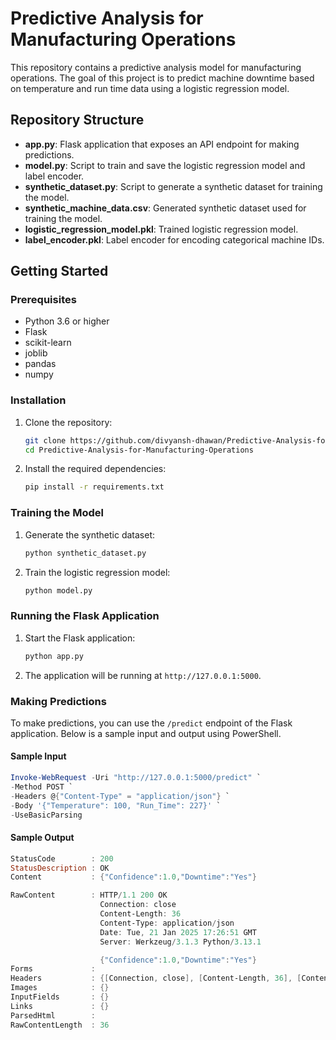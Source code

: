 # Predictive Analysis for Manufacturing Operations

This repository contains a predictive analysis model for manufacturing operations. The goal of this project is to predict machine downtime based on temperature and run time data using a logistic regression model.

## Repository Structure

- **app.py**: Flask application that exposes an API endpoint for making predictions.
- **model.py**: Script to train and save the logistic regression model and label encoder.
- **synthetic_dataset.py**: Script to generate a synthetic dataset for training the model.
- **synthetic_machine_data.csv**: Generated synthetic dataset used for training the model.
- **logistic_regression_model.pkl**: Trained logistic regression model.
- **label_encoder.pkl**: Label encoder for encoding categorical machine IDs.

## Getting Started

### Prerequisites

- Python 3.6 or higher
- Flask
- scikit-learn
- joblib
- pandas
- numpy

### Installation

1. Clone the repository:
    ```bash
    git clone https://github.com/divyansh-dhawan/Predictive-Analysis-for-Manufacturing-Operations.git
    cd Predictive-Analysis-for-Manufacturing-Operations
    ```

2. Install the required dependencies:
    ```bash
    pip install -r requirements.txt
    ```

### Training the Model

1. Generate the synthetic dataset:
    ```bash
    python synthetic_dataset.py
    ```

2. Train the logistic regression model:
    ```bash
    python model.py
    ```

### Running the Flask Application

1. Start the Flask application:
    ```bash
    python app.py
    ```

2. The application will be running at `http://127.0.0.1:5000`.

### Making Predictions

To make predictions, you can use the `/predict` endpoint of the Flask application. Below is a sample input and output using PowerShell.

#### Sample Input

```powershell
Invoke-WebRequest -Uri "http://127.0.0.1:5000/predict" `
-Method POST `
-Headers @{"Content-Type" = "application/json"} `
-Body '{"Temperature": 100, "Run_Time": 227}' `
-UseBasicParsing
```

#### Sample Output

```powershell
StatusCode        : 200
StatusDescription : OK
Content           : {"Confidence":1.0,"Downtime":"Yes"}

RawContent        : HTTP/1.1 200 OK
                    Connection: close
                    Content-Length: 36
                    Content-Type: application/json
                    Date: Tue, 21 Jan 2025 17:26:51 GMT
                    Server: Werkzeug/3.1.3 Python/3.13.1

                    {"Confidence":1.0,"Downtime":"Yes"}
Forms             :
Headers           : {[Connection, close], [Content-Length, 36], [Content-Type, application/json], [Date, Tue, 21 Jan 2025 17:26:51 GMT]}
Images            : {}
InputFields       : {}
Links             : {}
ParsedHtml        :
RawContentLength  : 36
